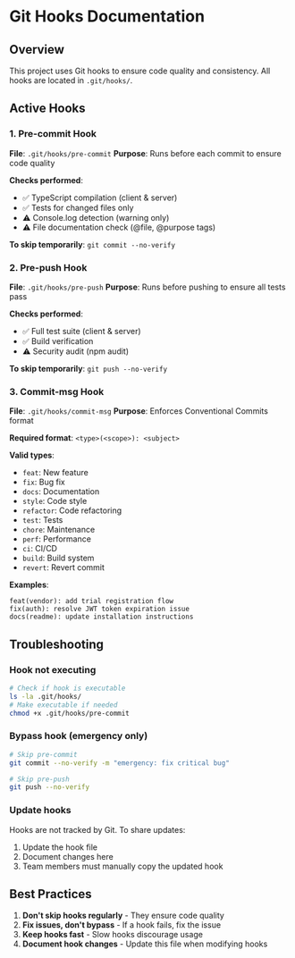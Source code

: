 # Git Hooks Documentation

## Overview
This project uses Git hooks to ensure code quality and consistency. All hooks are located in `.git/hooks/`.

## Active Hooks

### 1. Pre-commit Hook
**File**: `.git/hooks/pre-commit`
**Purpose**: Runs before each commit to ensure code quality

**Checks performed**:
- ✅ TypeScript compilation (client & server)
- ✅ Tests for changed files only
- ⚠️ Console.log detection (warning only)
- ⚠️ File documentation check (@file, @purpose tags)

**To skip temporarily**: `git commit --no-verify`

### 2. Pre-push Hook
**File**: `.git/hooks/pre-push`
**Purpose**: Runs before pushing to ensure all tests pass

**Checks performed**:
- ✅ Full test suite (client & server)
- ✅ Build verification
- ⚠️ Security audit (npm audit)

**To skip temporarily**: `git push --no-verify`

### 3. Commit-msg Hook
**File**: `.git/hooks/commit-msg`
**Purpose**: Enforces Conventional Commits format

**Required format**: `<type>(<scope>): <subject>`

**Valid types**:
- `feat`: New feature
- `fix`: Bug fix
- `docs`: Documentation
- `style`: Code style
- `refactor`: Code refactoring
- `test`: Tests
- `chore`: Maintenance
- `perf`: Performance
- `ci`: CI/CD
- `build`: Build system
- `revert`: Revert commit

**Examples**:
```
feat(vendor): add trial registration flow
fix(auth): resolve JWT token expiration issue
docs(readme): update installation instructions
```

## Troubleshooting

### Hook not executing
```bash
# Check if hook is executable
ls -la .git/hooks/
# Make executable if needed
chmod +x .git/hooks/pre-commit
```

### Bypass hook (emergency only)
```bash
# Skip pre-commit
git commit --no-verify -m "emergency: fix critical bug"

# Skip pre-push
git push --no-verify
```

### Update hooks
Hooks are not tracked by Git. To share updates:
1. Update the hook file
2. Document changes here
3. Team members must manually copy the updated hook

## Best Practices
1. **Don't skip hooks regularly** - They ensure code quality
2. **Fix issues, don't bypass** - If a hook fails, fix the issue
3. **Keep hooks fast** - Slow hooks discourage usage
4. **Document hook changes** - Update this file when modifying hooks